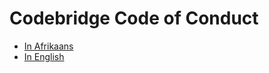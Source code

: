 # Codebridge Code of Conduct

* [In Afrikaans](code-of-conduct-af.md)
* [In English](code-of-conduct-en.md)
